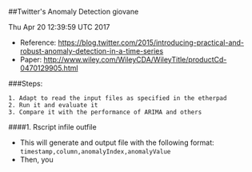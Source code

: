 ##Twitter's Anomaly Detection
giovane

Thu Apr 20 12:39:59 UTC 2017


  * Reference: https://blog.twitter.com/2015/introducing-practical-and-robust-anomaly-detection-in-a-time-series
  * Paper: http://www.wiley.com/WileyCDA/WileyTitle/productCd-0470129905.html
  
  
###Steps:
    
    1. Adapt to read the input files as specified in the etherpad
    2. Run it and evaluate it
    3. Compare it with the performance of ARIMA and others
    
####1. Rscript infile outfile
    
   * This will generate and output file with the following format:
   `timestamp,column,anomalyIndex,anomalyValue`
   * Then,  you
     


